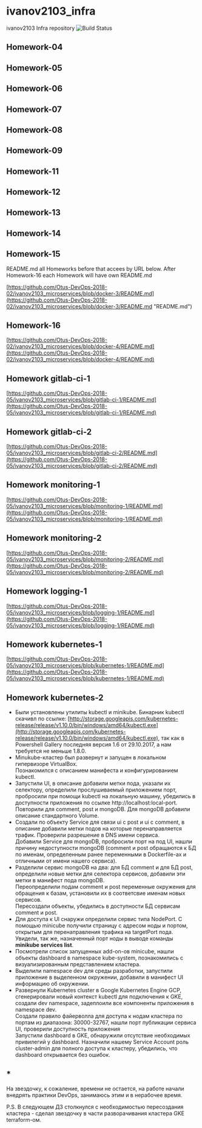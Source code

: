 # ivanov2103_infra
ivanov2103 Infra repository
![Build Status](https://api.travis-ci.org/Otus-DevOps-2018-02/ivanov2103_microservices.png)  

## Homework-04

## Homework-05

## Homework-06

## Homework-07

## Homework-08

## Homework-09

## Homework-11  

## Homework-12  

## Homework-13  

## Homework-14  

## Homework-15  

README.md all Homeworks before that accees by URL below. After Homework-16 each Homework will have own README.md

[https://github.com/Otus-DevOps-2018-02/ivanov2103_microservices/blob/docker-3/README.md](https://github.com/Otus-DevOps-2018-02/ivanov2103_microservices/blob/docker-3/README.md "README.md")

## Homework-16  

[https://github.com/Otus-DevOps-2018-02/ivanov2103_microservices/blob/docker-4/README.md](https://github.com/Otus-DevOps-2018-02/ivanov2103_microservices/blob/docker-4/README.md)

## Homework gitlab-ci-1  

[https://github.com/Otus-DevOps-2018-05/ivanov2103_microservices/blob/gitlab-ci-1/README.md](https://github.com/Otus-DevOps-2018-05/ivanov2103_microservices/blob/gitlab-ci-1/README.md)

## Homework gitlab-ci-2  

[https://github.com/Otus-DevOps-2018-05/ivanov2103_microservices/blob/gitlab-ci-2/README.md](https://github.com/Otus-DevOps-2018-05/ivanov2103_microservices/blob/gitlab-ci-2/README.md)

## Homework monitoring-1  

[https://github.com/Otus-DevOps-2018-05/ivanov2103_microservices/blob/monitoring-1/README.md](https://github.com/Otus-DevOps-2018-05/ivanov2103_microservices/blob/monitoring-1/README.md)

## Homework monitoring-2

[https://github.com/Otus-DevOps-2018-05/ivanov2103_microservices/blob/monitoring-2/README.md](https://github.com/Otus-DevOps-2018-05/ivanov2103_microservices/blob/monitoring-2/README.md)

## Homework logging-1

[https://github.com/Otus-DevOps-2018-05/ivanov2103_microservices/blob/logging-1/README.md](https://github.com/Otus-DevOps-2018-05/ivanov2103_microservices/blob/logging-1/README.md)

## Homework kubernetes-1

[https://github.com/Otus-DevOps-2018-05/ivanov2103_microservices/blob/kubernetes-1/README.md](https://github.com/Otus-DevOps-2018-05/ivanov2103_microservices/blob/kubernetes-1/README.md)

## Homework kubernetes-2

- Были установлены утилиты kubectl и minikube. Бинарник kubectl скачивл по ссылке: [http://storage.googleapis.com/kubernetes-release/release/v1.10.0/bin/windows/amd64/kubectl.exe](http://storage.googleapis.com/kubernetes-release/release/v1.10.0/bin/windows/amd64/kubectl.exe), так как в Powershell Gallery последняя версия 1.6 от 29.10.2017, а нам требуется не меньше 1.8.0.  
- Minukube-кластер был развернут и запущен в локальном гипервизоре VirtualBox.  
Познакомился с описанием манифеста и конфигурированием kubectl.  
- Запустили UI, в описание добавили метки пода, указали их селектору, определили прослушиваемый приложением порт, пробросили при помощи kubectl на локальную машину, убедились в доступности приложения по ссылке http://localhost:local-port.  
Повторили для comment, post и mongoDB. Для mongoDB добавили описание стандартного Volume.  
- Создали по объекту Service для связи ui с post и ui с comment, в описание добавили метки подов на которые перенаправляется трафик. Проверили разрешение в DNS имени сервиса.  
Добавили Service для mongoDB, пробросили порт на под UI, нашли причину недоступности mongoDB (comment и post обращаются к БД по именам, определенным ранее переменными в Dockerfile-ах и отличными от имени нашего сервиса).  
- Разделили сервис mongoDB на два: для БД comment и для БД post, определили новые метки для селектора сервисов, добавили эти метки в манифест пода mongoDB.  
Переопределили подам comment и post переменные окружения для обращения к базам, установили их в соответсвие именам новых сервисов.  
Пересоздали объекты, убедились в доступности БД сервисам comment и post.  
- Для доступа к UI снаружи определили сервис типа NodePort. С помощью minicube получили страницу с адресом ноды и портом, открытым для перенаправления трафика на targetPort пода. Увидели, так же, назначенный порт ноды в выводе команды **minikube services list**.  
- Посмотрели список запущенных add-on-ов minicube, нашли объекты dashboard в namespace kube-system, познакомились с визуализированным представлением кластера.  
- Выделили namespace dev для среды разработки, запустили приложение в выделенном окружении, добавили в манифест UI информацию об окружении.  
- Развернули Kubernetes cluster в Google Kubernetes Engine GCP, сгенерировали новый контекст kubectl для подключения к GKE, создали dev namespace, задеплоили все компоненты приложения в namespace dev.  
Создали правило файерволла для доступа к нодам кластера по портам из диапазона: 30000-32767, нашли порт публикации сервиса UI, проверили доступность приложения  
Запустили dashboard в GKE, обнаружили отсутствие необходимых привилегий у dashboard. Назначили нашему Service Account роль cluster-admin для полного доступа к кластеру, убедились, что dashboard открывается без ошибок.  

## **\***

На звездочку, к сожаление, времени не остается, на работе начали внедрять практики DevOps, занимаюсь этим и в нерабочее время.  

P.S.
В следующем ДЗ столкнулся с необходимостью пересоздания кластера - сделал звездочку в части разворачивания кластера GKE terraform-ом.  

